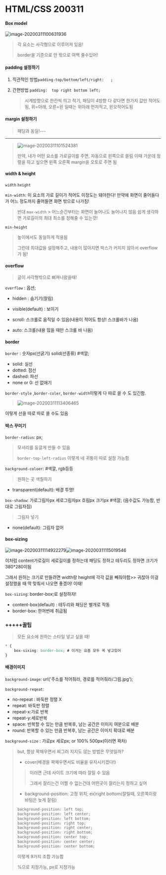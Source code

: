 # HTML/CSS 200311

#### Box model

![image-20200311100631936](C:\Users\user\AppData\Roaming\Typora\typora-user-images\image-20200311100631936.png)

> 각 요소는 사각형으로 이루어져 있음!
>
> border을 기준으로 안 밖으로 여백 줄수있어!



#### padding 설정하기

1. 직관적인 방법`padding-top/bottom/left/right:   ;`

2. 간편방법 `padding:  top right bottom left;`

   > 시계방향으로 한칸씩 띄고 적기, 패딩이 4방향 다 같다면 한가지 값만 적어도됨, 위=아래, 오른=왼 일때는 위아래 먼저적고, 왼오적어도됨

#### margin 설정하기

> 패딩과 동일!---

---------------



> ![image-20200311101524381](C:\Users\user\AppData\Roaming\Typora\typora-user-images\image-20200311101524381.png)
>
> 만약, 내가 어떤 요소를 가로길이를 주면, 자동으로 왼쪽으로 쏠림 이때 가운데 정렬을 하고 싶으면 왼쪽 오른쪽 margin을 오토로 주면 됨



#### width & height

`width` `height` 

`min-width`: 이 요소의 가로 길이가 적어도 이정도는 돼야한다! 만약에 화면이 줄어들다가 어느 정도까지 줄어들면 화면 밖으로 나가짐!

> 반대 `max-width` > 어느순간부터는 화면이 늘어나도 늘어나지 않음 쉽게 생각하면 가로길이의 최대 최소를 정해줄 수 있는것!

 `min-height`

> 높이에서도 동일하게 적용됨
>
> 그런데 최대값을 설정해주고, 내용이 많아지면 박스가 커지지 않아서 overflow가 됨! 



#### overflow

> 글이 사각형밖으로 삐져나왔을때!

`overflow` : 옵션;

- hidden : 숨기기(잘림)

- visible(default) : 보이기
- scroll: 스크롤로 움직일 수 있음(내용이 적어도 항상! 스크롤바가 나옴)
- auto: 스크롤(내용 많을 때만 스크롤 바 나옴)



#### border

`border` : 숫자px(선굵기) solid(선종류) #색깔;

- solid: 실선
- dotted: 점선
- dashed: 파선
- none  or 0: 선 없애기

`border-style` ,`border-coler`, `border-width`이렇게 다 따로 쓸 수 도 있긴함.

>![image-20200311113406465](C:\Users\user\AppData\Roaming\Typora\typora-user-images\image-20200311113406465.png)

이렇게 선을 따로 따로 쓸 수도 있음



#### 박스 꾸미기

`border-radius`: px;

> 모서리를 둥글게 만들 수 있음
>
> `border-top-left-radius` 이렇게 네 귀퉁이 따로 설정 가능함

`background-coloer`: #색깔, rgb등등

> 원하는 곳 색칠하기

- transparent(default): 배경 투명!

`box-shadow`: 가로그림자px 세로그림자px 흐림px 크기px #색깔; (음수값도 가능함, 반대로 그림자짐)

> 그림자 넣기

- none(default): 그림자 없어



#### box-sizing

![image-20200311114922279](C:\Users\user\AppData\Roaming\Typora\typora-user-images\image-20200311114922279.png)![image-20200311115019546](C:\Users\user\AppData\Roaming\Typora\typora-user-images\image-20200311115019546.png)

이처럼 content가로길이 세로길이를 정하는데 패딩도 정하고 테두리도 정하면 크기가 380*280이됨

그래서 원하는 크기로 만들려면 width랑 height에 각각 값을 빼줘야함>> 귀찮아 이걸 설정했을 때 딱 맞춰서 나오면 좋겠어! 이때!

`box-sizing`: border-box;로 설정하자!

- content-box(default) : 테두리와 패딩은 별개로 작동
- border-box: 한꺼번에 취급됨



### +++++꿀팁

> 모든 요소에 원하는 스타일 넣고 싶을 때!

```css
* {
    box-sixing: border-box; # 이거는 요즘 모두 꼭 넣고있어
}
```



#### 배경이미지 

`background-image`: url('주소를 적어줘라, 경로를 적어줘라/그림.jpg');

`background-reqeat`: 

- no-repeat : 바둑판 정렬 X
- repeat: 바둑판 정렬
- repeat-x:가로 반복
- repeat-y:세로반복
- space: 반복할 수 있는 만큼 반복후, 남는 공간은 이미지 여분으로 배분
- round: 반복할 수 있는 만큼 반복후, 남는 공간은 이미지 확대로 배분

`background-size` : 가로px 세로px; or 100% 500px(이러면 꽉차)

> but, 항상 꽉채우면서 찌그러 지지도 않는 방법은 무엇일까?
>
> - cover(배경을 꽉채우면서도 비율을 유지시키겠다!)
>
> > 이러면 근데 사이트 크기에 따라 잘릴 수 있음
> >
> > 그래서 잘리는건 어쩔 수 없는건데 어떤곳이 잘리는지 정하고 싶어
>
> - background-position: 고정 위치; ex)right bottom(잘릴때, 오른쪽이랑 바텀은 늦게 잘림)
>
> ```css
> background-position: left top;
> background-position: left center;
> background-position: left bottom;
> background-position: right top;
> background-position: right center;
> background-position: right bottom;
> background-position: center top;
> background-position: center center;
> background-position: center bottom;
> ```
>
> 이렇게 9가지 조합 가능함
>
> %으로 지정가능, px로 지정가능



